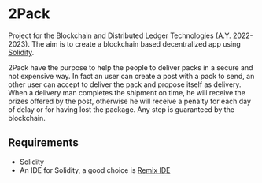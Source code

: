 # 2Pack

Project for the Blockchain and Distributed Ledger Technologies (A.Y. 2022-2023). The aim is to create a blockchain based decentralized app using [Solidity](https://soliditylang.org/).

2Pack have the purpose to help the people to deliver packs in a secure and not expensive way. In fact an user can create a post with a pack to send, an other user can accept to deliver the pack and propose itself as delivery. When a delivery man completes the shipment on time, he will receive the prizes offered by the post, otherwise he will receive a penalty for each day of delay or for having lost the package.
Any step is guaranteed by the blockchain.

## Requirements
- Solidity
- An IDE for Solidity, a good choice is [Remix IDE](https://remix-project.org/)

